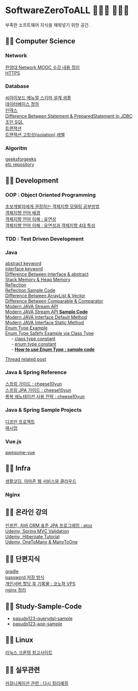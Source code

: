 # SoftwareZeroToALL 👨🏻‍💻 👩🏻‍💻 
부족한 소프트웨어 지식을 채워넣기 위한 공간.

## 👨‍🚀 Computer Science
### Network
[한양대 Network MOOC 수강 내용 정리](https://github.com/pasudo123/SoftwareZeroToALL/blob/master/Network/Network%20MOOC.md)<br>
[HTTPS](https://github.com/pasudo123/SoftwareZeroToALL/blob/master/Book%20%26%20Memo/HTTP%20%EC%99%84%EB%B2%BD%EA%B0%80%EC%9D%B4%EB%93%9C/HTTPS.md)<br>

### Database
[씨아이보드 메뉴얼 스키마 설계 샘플](http://www.ciboard.co.kr/manual/tables)<br>
[데이터베이스 정의](https://github.com/pasudo123/SoftwareZeroToALL/blob/master/Database/Database.md)<br>
[인덱스](https://github.com/pasudo123/SoftwareZeroToALL/blob/master/Database/Database%20Index.md)<br>
[Difference Between Statement & PreparedStatement In JDBC](https://github.com/pasudo123/SoftwareZeroToALL/blob/master/Database/Difference%20Between%20Statement%20And%20PreparedStatement%20In%20JDBC.md)<br>
[조인 SQL](https://github.com/pasudo123/SoftwareZeroToALL/blob/master/Database/Join%20(SQL).md)<br>
[트랜잭션](https://github.com/pasudo123/SoftwareZeroToALL/blob/master/Database/Transaction.md)<br>
[트랜잭션 고립성(isolation) 레벨](https://github.com/pasudo123/SoftwareZeroToALL/blob/master/Database/Transaction%20Isolation%20Levels.md)<br>

### Algoritm
[geeksforgeeks](https://github.com/pasudo123/Algorithms/tree/master/GeeksForGeeks)<br>
[etc repository](https://github.com/pasudo123/Algorithms)<br>

## 👨‍🚀 Development
### OOP : Object Oriented Programming
[초보개발자에게 권장하는 객체지향 모델링 공부방법](https://okky.kr/article/358197)<br>
[객체지향 언어 배경](https://github.com/pasudo123/SoftwareZeroToALL/blob/master/Object%20Oriented%20Programming/%EA%B0%9D%EC%B2%B4%EC%A7%80%ED%96%A5%20%EC%96%B8%EC%96%B4%EC%9D%98%20%EB%93%B1%EC%9E%A5.md)<br>
[객체지향 언어 이해 : 유연성](https://github.com/pasudo123/SoftwareZeroToALL/blob/master/Object%20Oriented%20Programming/%EA%B0%9D%EC%B2%B4%EC%A7%80%ED%96%A5%20%EC%96%B8%EC%96%B4%EC%9D%98%20%EC%98%AC%EB%B0%94%EB%A5%B8%20%EC%9D%B4%ED%95%B4_%EC%9C%A0%EC%97%B0%EC%84%B1%20%EB%B0%8F%20%EC%B6%94%EA%B0%80%ED%8A%B9%EC%A7%95.md)<br>
[객체지향 언어 이해 : 유연성과 객체지향 4대 특성](https://github.com/pasudo123/SoftwareZeroToALL/blob/master/Object%20Oriented%20Programming/%EA%B0%9D%EC%B2%B4%EC%A7%80%ED%96%A5%20%EC%96%B8%EC%96%B4%EC%9D%98%20%EC%98%AC%EB%B0%94%EB%A5%B8%20%EC%9D%B4%ED%95%B4_%EC%9C%A0%EC%97%B0%EC%84%B1%20%EB%B0%8F%20%EC%B6%94%EA%B0%80%ED%8A%B9%EC%A7%95.md)<br>

### TDD : Test Driven Development

### Java
[abstract keyword](https://github.com/pasudo123/LearnJava/blob/master/JavaBasics/AbstractEx.java)<br>
[interface keyword](https://github.com/pasudo123/LearnJava/blob/master/JavaBasics/InterfaceEx.java)<br>
[Difference Between interface & abstract](https://github.com/pasudo123/LearnJava/blob/master/JavaBasics/BetweenInterfaceAbstract.java)<br>
[Stack Memory & Heap Memory](https://github.com/pasudo123/LearnJava/blob/master/AdvancedTopics/Memory.java)<br>
[Reflection](https://github.com/pasudo123/LearnJava/blob/master/AdvancedTopics/Reflection.java)<br>
[Reflection Sample Code](https://github.com/pasudo123/LearnJava/blob/master/AdvancedTopics/ReflectionSimple.java)<br>
[Difference Between ArrayList & Vector](https://github.com/pasudo123/LearnJava/blob/master/AdvancedTopics/ArrayListVector.java)<br>
[Difference Between Comparable & Comparator](https://github.com/pasudo123/LearnJava/blob/master/AdvancedTopics/CompareExercise.java)<br>
[Modern JAVA Stream API](https://github.com/pasudo123/LearnJava/blob/master/AdvancedTopics/StreamAPIExplain.java)<br>
[Modern JAVA Stream API __Sample Code__](https://github.com/pasudo123/LearnJava/blob/master/AdvancedTopics/StreamAPIExample.java)<br>
[Modern JAVA Interface Default Method](https://github.com/pasudo123/LearnJava/blob/master/JavaBasics/Java8InterfaceChanges01.java)<br>
[Modern JAVA Interface Static Method](https://github.com/pasudo123/LearnJava/blob/master/JavaBasics/Java8InterfaceChanges02.java)<br>
[Enum Type Example](https://github.com/pasudo123/LearnJava/blob/master/Enum/ThreadStatesEnum.java)<br>
[Enum Type Safefy Example via Class Type](https://github.com/pasudo123/LearnJava/blob/master/Enum/ThreadStatesConstant.java)<br>
&nbsp;&nbsp;&nbsp;&nbsp; - [class type constant](https://github.com/pasudo123/LearnJava/blob/master/Enum/ThreadStatesConstant.java)<br>
&nbsp;&nbsp;&nbsp;&nbsp; - [enum type constant](https://github.com/pasudo123/LearnJava/blob/master/Enum/ThreadStates.java)<br>
&nbsp;&nbsp;&nbsp;&nbsp; - [__How to use Enum Type : sample code__](https://github.com/pasudo123/LearnJava/blob/master/Enum/JavaEnumExamples.java)<br>
  
[Thread related post](https://github.com/pasudo123/LearnJava/blob/master/README.md)

### Java & Spring Reference 
[스프링 가이드 : cheese10yun](https://github.com/cheese10yun/spring-guide)<br>
[스프링 JPA 가이드 : cheese10yun](https://github.com/cheese10yun/spring-jpa-best-practices)<br>
[롬복 애노테이션 사용 전략 : cheese10yun](https://www.popit.kr/%EC%8B%A4%EB%AC%B4%EC%97%90%EC%84%9C-lombok-%EC%82%AC%EC%9A%A9%EB%B2%95/)<br>

### Java & Spring Sample Projects
[디프만 프로젝트](https://github.com/depromeet)<br>
[매시업](https://github.com/mash-up-kr)<br>

### Vue.js
[awesome-vue](https://github.com/vuejs/awesome-vue)<br>

## 👨‍🚀 Infra 
[생활코딩, 아마존 웹 서비스와 클라우드](https://github.com/pasudo123/SoftwareZeroToALL/blob/master/Service%20infra/Amazone%20Web%20Service.md)<br>

### Nginx

## 👨‍🚀 온라인 강의
[인프런, 자바 ORM 표준 JPA 프로그래밍 : atoz](https://github.com/pasudo123/SoftwareZeroToALL/blob/master/Inflearn/README.md)<br>
[Udemy, Spring MVC Validation](https://github.com/pasudo123/SoftwareZeroToALL/blob/master/Udemy/Spring%20MVC%20Validation.md)<br>
[Udemy, Hibernate Tutorial](https://github.com/pasudo123/SoftwareZeroToALL/blob/master/Udemy/Hibernate%20tutorial.md)<br>
[Udemy, OneToMany & ManyToOne](https://github.com/pasudo123/SoftwareZeroToALL/blob/master/Udemy/Hibernate%20-%20%40OneToMany%20%26%20%40ManyToOne.md)<br>

## 👨‍🚀 단편지식
[gradle](https://github.com/pasudo123/SoftwareZeroToALL/tree/master/Piece/gradle)<br>
[password 저장 방식](https://github.com/pasudo123/SoftwareZeroToALL/blob/master/Piece/20191027%20%ED%8C%A8%EC%8A%A4%EC%9B%8C%EB%93%9C%20%EC%A0%80%EC%9E%A5.md)<br>
[개인서버 할당 후 기록물 : 코노하 VPS](https://github.com/pasudo123/SoftwareZeroToALL/blob/master/Piece/20191114%20VPS.md)<br>
[nginx 정리](https://github.com/pasudo123/SoftwareZeroToALL/blob/master/Piece/nginx%20%EC%A0%95%EB%A6%AC.md)<br>

## 👨‍🚀 Study-Sample-Code
- [pasudo123-querydsl-sample](https://github.com/pasudo123/pasudo123-querydsl-sample)
- [pasudo123-aop-sample](https://github.com/pasudo123/pasudo123-aop-sample)

## 👨‍🚀 Linux
[리눅스 크론탭 참고사이트](https://crontab.guru/)<br>

## 👨‍🚀 실무관련
[커뮤니케이션 관련 : 다시 정리예정](https://github.com/pasudo123/SoftwareZeroToALL/blob/master/%EA%B0%9C%EC%9D%B8%EC%83%9D%EA%B0%81/%EB%82%98%EC%9D%98%20%EC%BB%A4%EB%AE%A4%EB%8B%88%EC%BC%80%EC%9D%B4%EC%85%98.md)<br>
